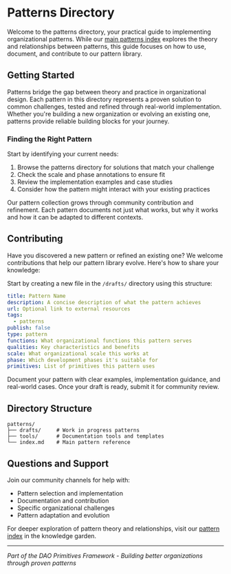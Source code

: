 # Patterns Directory

Welcome to the patterns directory, your practical guide to implementing organizational patterns. While our [main patterns index](notes/patterns/patterns.md) explores the theory and relationships between patterns, this guide focuses on how to use, document, and contribute to our pattern library.

## Getting Started

Patterns bridge the gap between theory and practice in organizational design. Each pattern in this directory represents a proven solution to common challenges, tested and refined through real-world implementation. Whether you're building a new organization or evolving an existing one, patterns provide reliable building blocks for your journey.

### Finding the Right Pattern

Start by identifying your current needs:
1. Browse the patterns directory for solutions that match your challenge
2. Check the scale and phase annotations to ensure fit
3. Review the implementation examples and case studies
4. Consider how the pattern might interact with your existing practices

Our pattern collection grows through community contribution and refinement. Each pattern documents not just what works, but why it works and how it can be adapted to different contexts.

## Contributing

Have you discovered a new pattern or refined an existing one? We welcome contributions that help our pattern library evolve. Here's how to share your knowledge:

Start by creating a new file in the `/drafts/` directory using this structure:

```yaml
title: Pattern Name
description: A concise description of what the pattern achieves
url: Optional link to external resources
tags:
  - patterns
publish: false
type: pattern
functions: What organizational functions this pattern serves
qualities: Key characteristics and benefits
scale: What organizational scale this works at
phase: Which development phases it's suitable for
primitives: List of primitives this pattern uses
```

Document your pattern with clear examples, implementation guidance, and real-world cases. Once your draft is ready, submit it for community review.

## Directory Structure

```
patterns/
├── drafts/     # Work in progress patterns
├── tools/      # Documentation tools and templates
└── index.md    # Main pattern reference
```

## Questions and Support

Join our community channels for help with:
- Pattern selection and implementation
- Documentation and contribution
- Specific organizational challenges
- Pattern adaptation and evolution

For deeper exploration of pattern theory and relationships, visit our [pattern index](notes/patterns/patterns.md) in the knowledge garden.

---

*Part of the DAO Primitives Framework - Building better organizations through proven patterns*